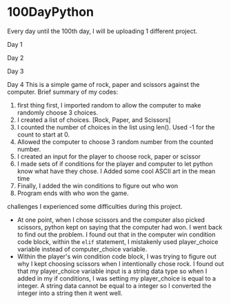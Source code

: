 # 100DayPython
Every day until the 100th day, I will be uploading 1 different project.

Day 1


Day 2


Day 3


Day 4
This is a simple game of rock, paper and scissors against the computer. 
Brief summary of my codes:
1. first thing first, I imported random to allow the computer to make randomly choose 3 choices.
2. I created a list of choices. [Rock, Paper, and Scissors]
3. I counted the number of choices in the list using len(). Used -1 for the count to start at 0.
4. Allowed the computer to choose 3 random number from the counted number.
5. I created an input for the player to choose rock, paper or scissor 
6. I made sets of if conditions for the player and computer to let python know what have they chose. I Added some cool ASCII art in the mean time
7. Finally, I added the win conditions to figure out who won
8. Program ends with who won the game.

challenges
I experienced some difficulties during this project.
- At one point, when I chose scissors and the computer also picked scissors, python kept on saying that the computer had won. I went back to find out the problem. I found out that in the computer win condition code block, within the `elif` statement, I mistakenly used player_choice variable instead of computer_choice variable.
- Within the player's win condition code block, I was trying to figure out why I kept choosing scissors when I intentionally chose rock. I found out that my player_choice variable input is a string data type so when I added in my if conditions, I was setting my player_choice is equal to a integer. A string data cannot be equal to a integer so I converted the integer into a string then it went well.

